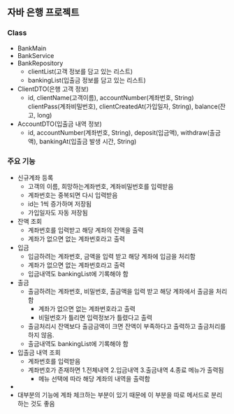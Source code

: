 ## 자바 은행 프로젝트
### Class
- BankMain
- BankService
- BankRepository
    - clientList(고객 정보를 담고 있는 리스트)
    - bankingList(입출금 정보를 담고 있는 리스트)
- ClientDTO(은행 고객 정보)
    - id, clientName(고객이름), accountNumber(계좌번호, String) clientPass(계좌비밀번호), clientCreatedAt(가입일자, String), balance(잔고, long)
- AccountDTO(입출금 내역 정보)
    - id, accountNumber(계좌번호, String), deposit(입금액), withdraw(출금액), bankingAt(입출금 발생 시간, String)

### 주요 기능
- 신규계좌 등록
    - 고객의 이름, 희망하는계좌번호, 계좌비밀번호를 입력받음
    - 계좌번호는 중복되면 다시 입력받음
    - id는 1씩 증가하며 저장됨
    - 가입일자도 자동 저장됨
- 잔액 조회
    - 계좌번호를 입력받고 해당 계좌의 잔액을 출력
    - 계좌가 없으면 없는 계좌번호라고 출력
- 입금
    - 입금하려는 계좌번호, 금액을 입력 받고 해당 계좌에 입금을 처리함
    - 계좌가 없으면 없는 계좌번호라고 출력
    - 입금내역도 bankingList에 기록해야 함
- 출금
    - 출금하려는 계좌번호, 비밀번호, 출금액을 입력 받고 해당 계좌에서 출금을 처리함
        - 계좌가 없으면 없는 계좌번호라고 출력
        - 비밀번호가 틀리면 입력정보가 틀렸다고 출력
    - 출금처리시 잔액보다 출금금액이 크면 잔액이 부족하다고 출력하고 출금처리를 하지 않음.
    - 출금내역도 bankingList에 기록해야 함
- 입출금 내역 조회
    - 계좌번호를 입력받음
    - 계좌번호가 존재하면 1.전체내역 2.입금내역 3.출금내역 4.종료 메뉴가 출력됨
        - 메뉴 선택에 따라 해당 계좌의 내역을 출력함
-
- 대부분의 기능에 계좌 체크하는 부분이 있기 때문에 이 부분을 따로 메서드로 분리하는 것도 좋음
